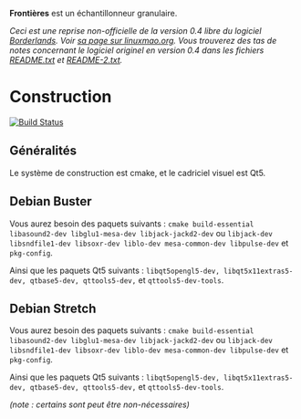 **Frontières** est un échantillonneur granulaire.

*Ceci est une reprise non-officielle de la version 0.4 libre du logiciel [Borderlands](http://borderlands-granular.com/).  Voir [sa page sur linuxmao.org](http://linuxmao.org/borderlands). Vous trouverez des tas de notes concernant le logiciel originel en version 0.4 dans les fichiers [README.txt](README.txt) et [README-2.txt](README-2.txt).*


# Construction

[![Build Status](https://semaphoreci.com/api/v1/jpcima/frontieres/branches/master/badge.svg)](https://semaphoreci.com/jpcima/frontieres)

## Généralités

Le système de construction est cmake, et le cadriciel visuel est Qt5.


## Debian Buster
 
Vous aurez besoin des paquets suivants : `cmake build-essential libasound2-dev libglu1-mesa-dev libjack-jackd2-dev` ou `libjack-dev libsndfile1-dev libsoxr-dev liblo-dev mesa-common-dev libpulse-dev` et `pkg-config`.

Ainsi que les paquets Qt5 suivants : `libqt5opengl5-dev, libqt5x11extras5-dev, qtbase5-dev, qttools5-dev,` et `qttools5-dev-tools`.

## Debian Stretch
 
Vous aurez besoin des paquets suivants : `cmake build-essential libasound2-dev libglu1-mesa-dev libjack-jackd2-dev` ou `libjack-dev libsndfile1-dev libsoxr-dev liblo-dev mesa-common-dev libpulse-dev` et `pkg-config`.

Ainsi que les paquets Qt5 suivants : `libqt5opengl5-dev, libqt5x11extras5-dev, qtbase5-dev, qttools5-dev,` et `qttools5-dev-tools`.

_(note : certains sont peut être non-nécessaires)_

